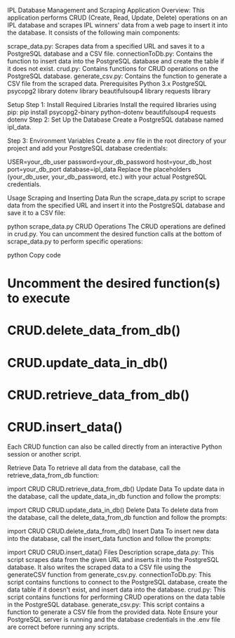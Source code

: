 IPL Database Management and Scraping Application
Overview:
This application performs CRUD (Create, Read, Update, Delete) operations on an IPL database and scrapes IPL winners' data from a web page to insert it into the database. It consists of the following main components:

scrape_data.py: Scrapes data from a specified URL and saves it to a PostgreSQL database and a CSV file.
connectionToDb.py: Contains the function to insert data into the PostgreSQL database and create the table if it does not exist.
crud.py: Contains functions for CRUD operations on the PostgreSQL database.
generate_csv.py: Contains the function to generate a CSV file from the scraped data.
Prerequisites
Python 3.x
PostgreSQL
psycopg2 library
dotenv library
beautifulsoup4 library
requests library

Setup
Step 1: Install Required Libraries
Install the required libraries using pip:
pip install psycopg2-binary python-dotenv beautifulsoup4 requests dotenv
Step 2: Set Up the Database
Create a PostgreSQL database named ipl_data.

Step 3: Environment Variables
Create a .env file in the root directory of your project and add your PostgreSQL database credentials:

USER=your_db_user
password=your_db_password
host=your_db_host
port=your_db_port
database=ipl_data
Replace the placeholders (your_db_user, your_db_password, etc.) with your actual PostgreSQL credentials.

Usage
Scraping and Inserting Data
Run the scrape_data.py script to scrape data from the specified URL and insert it into the PostgreSQL database and save it to a CSV file:

python scrape_data.py
CRUD Operations
The CRUD operations are defined in crud.py. You can uncomment the desired function calls at the bottom of scrape_data.py to perform specific operations:

python
Copy code
# Uncomment the desired function(s) to execute
# CRUD.delete_data_from_db()
# CRUD.update_data_in_db()
# CRUD.retrieve_data_from_db()
# CRUD.insert_data()
Each CRUD function can also be called directly from an interactive Python session or another script.

Retrieve Data
To retrieve all data from the database, call the retrieve_data_from_db function:

import CRUD
CRUD.retrieve_data_from_db()
Update Data
To update data in the database, call the update_data_in_db function and follow the prompts:

import CRUD
CRUD.update_data_in_db()
Delete Data
To delete data from the database, call the delete_data_from_db function and follow the prompts:


import CRUD
CRUD.delete_data_from_db()
Insert Data
To insert new data into the database, call the insert_data function and follow the prompts:

import CRUD
CRUD.insert_data()
Files Description
scrape_data.py: This script scrapes data from the given URL and inserts it into the PostgreSQL database. It also writes the scraped data to a CSV file using the generateCSV function from generate_csv.py.
connectionToDb.py: This script contains functions to connect to the PostgreSQL database, create the data table if it doesn't exist, and insert data into the database.
crud.py: This script contains functions for performing CRUD operations on the data table in the PostgreSQL database.
generate_csv.py: This script contains a function to generate a CSV file from the provided data.
Note
Ensure your PostgreSQL server is running and the database credentials in the .env file are correct before running any scripts.
